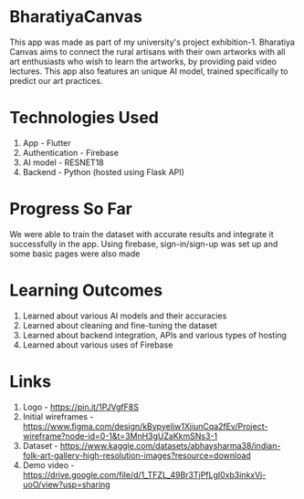 # BharatiyaCanvas
This app was made as part of my university's project exhibition-1. 
Bharatiya Canvas aims to connect the rural artisans with their own artworks with all art enthusiasts who wish to learn the artworks, by providing paid video lectures. This app also features an unique AI model, trained specifically to predict our art practices.

# Technologies Used
1) App - Flutter
2) Authentication - Firebase
3) AI model - RESNET18
4) Backend - Python (hosted using Flask API)

# Progress So Far
We were able to train the dataset with accurate results and integrate it successfully in the app. Using firebase, sign-in/sign-up was set up and some basic pages were also made

# Learning Outcomes
1) Learned about various AI models and their accuracies
2) Learned about cleaning and fine-tuning the dataset
3) Learned about backend integration, APIs and various types of hosting
4) Learned about various uses of Firebase

# Links
1) Logo - https://pin.it/1PJVgfF8S
2) Initial wireframes - https://www.figma.com/design/kBypyeIjw1XjiunCqa2fEv/Project-wireframe?node-id=0-1&t=3MnH3gUZaKkmSNs3-1
3) Dataset - https://www.kaggle.com/datasets/abhaysharma38/indian-folk-art-gallery-high-resolution-images?resource=download
4) Demo video - https://drive.google.com/file/d/1_TFZL_49Br3TjPfLgI0xb3inkxVj-uoO/view?usp=sharing
